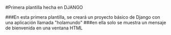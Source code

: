 #Primera plantilla hecha en DJANGO

###En esta primera plantilla, se creará un proyecto básico de Django con una aplicación llamada "holamundo"
###en ella solo se muestra un mensaje de bienvenida en una ventana HTML